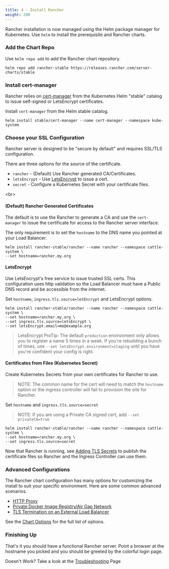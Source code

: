 ```yaml
---
title: 4 - Install Rancher
weight: 200
---
```


Rancher installation is now managed using the Helm package manager for Kubernetes.  Use `helm` to install the prerequisite and Rancher charts.

### Add the Chart Repo

Use `helm repo add` to add the Rancher chart repository.

```
helm repo add rancher-stable https://releases.rancher.com/server-charts/stable
```

### Install cert-manager

Rancher relies on [cert-manager](https://github.com/kubernetes/charts/tree/master/stable/cert-manager) from the Kubernetes Helm "stable" catalog to issue self-signed or LetsEncrypt certificates.

Install `cert-manager` from the Helm stable catalog.

```
helm install stable/cert-manager --name cert-manager --namespace kube-system
```

### Choose your SSL Configuration

Rancher server is designed to be "secure by default" and requires SSL/TLS configuration.

There are three options for the source of the certificate.

* `rancher` - (Default) Use Rancher generated CA/Certificates.
* `letsEncrypt` - Use [LetsEncrypt](https://letsencrypt.org/) to issue a cert.
* `secret` - Configure a Kubernetes Secret with your certificate files.

<br\>

#### (Default) Rancher Generated Certificates

The default is to use the Rancher to generate a CA and use the `cert-manager` to issue the certificate for access to the Rancher server interface.

The only requirement is to set the `hostname` to the DNS name you pointed at your Load Balancer.

```
helm install rancher-stable/rancher --name rancher --namespace cattle-system \
--set hostname=rancher.my.org
```

#### LetsEncrypt

Use LetsEncrypt's free service to issue trusted SSL certs. This configuration uses http validation so the Load Balancer must have a Public DNS record and be accessible from the internet.

Set `hostname`, `ingress.tls.source=letEncrypt` and LetsEncrypt options.

```
helm install rancher-stable/rancher --name rancher --namespace cattle-system \
--set hostname=rancher.my.org \
--set ingress.tls.source=letsEncrypt \
--set letsEncrypt.email=me@example.org
```

> LetsEncrypt ProTip: The default `production` environment only allows you to register a name 5 times in a week. If you're rebuilding a bunch of times, use `--set letsEncrypt.environment=staging` until you have you're confident your config is right.

#### Certificates from Files (Kubernetes Secret)

Create Kubernetes Secrets from your own certificates for Rancher to use.

> NOTE: The common name for the cert will need to match the `hostname` option or the ingress controller will fail to provision the site for Rancher.

Set `hostname` and `ingress.tls.source=secret`

> NOTE: If you are using a Private CA signed cert, add `--set privateCA=true`

```
helm install rancher-stable/rancher --name rancher --namespace cattle-system \
--set hostname=rancher.my.org \
--set ingress.tls.source=secret
```

Now that Rancher is running, see [Adding TLS Secrets](tls-secrets/) to publish the certificate files so Rancher and the Ingress Controller can use them.

### Advanced Configurations

The Rancher chart configuration has many options for customizing the install to suit your specific environment. Here are some common advanced scenarios.

* [HTTP Proxy](chart-options/#http-proxy)
* [Private Docker Image Registry/Air Gap Network](chart-options/#private-or-air-gap-registry)
* [TLS Termination on an External Load Balancer](chart-options/#external-tls-termination)

See the [Chart Options](chart-options/) for the full list of options.

### Finishing Up

That's it you should have a functional Rancher server. Point a browser at the hostname you picked and you should be greeted by the colorful login page.

Doesn't Work? Take a look at the [Troubleshooting](troubleshooting/) Page
